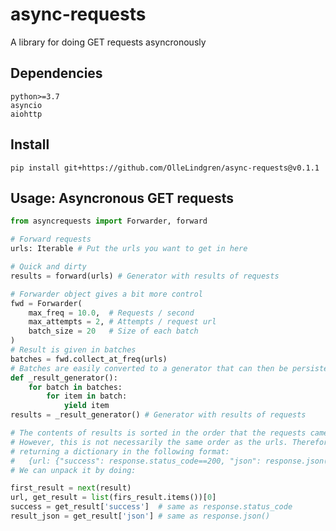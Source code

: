 # async-requests

A library for doing GET requests asyncronously

## Dependencies

```
python>=3.7
asyncio
aiohttp
```

## Install

`pip install git+https://github.com/OlleLindgren/async-requests@v0.1.1`

## Usage: Asyncronous GET requests

```python
from asyncrequests import Forwarder, forward

# Forward requests
urls: Iterable # Put the urls you want to get in here

# Quick and dirty
results = forward(urls) # Generator with results of requests

# Forwarder object gives a bit more control
fwd = Forwarder(
    max_freq = 10.0,  # Requests / second
    max_attempts = 2, # Attempts / request url
    batch_size = 20   # Size of each batch
)
# Result is given in batches
batches = fwd.collect_at_freq(urls)
# Batches are easily converted to a generator that can then be persistent across all urls
def _result_generator():
    for batch in batches:
        for item in batch:
            yield item
results = _result_generator() # Generator with results of requests

# The contents of results is sorted in the order that the requests came back.
# However, this is not necessarily the same order as the urls. Therefore, I'm
# returning a dictionary in the following format: 
#   {url: {"success": response.status_code==200, "json": response.json()}}
# We can unpack it by doing:

first_result = next(result)
url, get_result = list(firs_result.items())[0]
success = get_result['success']  # same as response.status_code
result_json = get_result['json'] # same as response.json()
```
